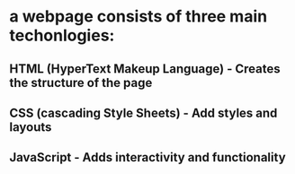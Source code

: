 # a webpage consists of three main techonlogies:

## HTML (HyperText Makeup Language) - Creates the structure of the page

## CSS (cascading Style Sheets) - Add styles and layouts

## JavaScript - Adds interactivity and functionality